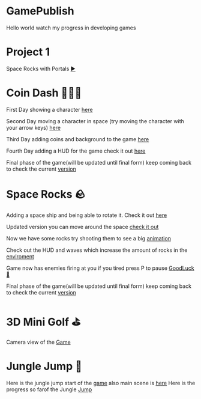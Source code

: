 # GamePublish
Hello world watch my progress in developing games


# Project 1
Space Rocks with Portals [▶️](spacerocks/spacerocksproject) 


# Coin Dash 🏃‍♂️💨
First Day showing a character [here](coindash/player_scene/) 


Second Day moving a character in space (try moving the character with your arrow keys) [here](coindash/player_sceneb/)


Third Day adding coins and background to the game [here](coindash/player_scenec/)

Fourth Day adding a HUD for the game check it out [here](coindash/player_scened/)

Final phase of the game(will be updated until final form) keep coming back to check the current [version](coindash/player_scenee/)

# Space Rocks 🪨
Adding a space ship and being able to rotate it. Check it out [here](spacerocks/space_rocks/)

Updated version you can move around the space [check it out](spacerocks/spacerocks_a/)

Now we have some rocks try shooting them to see a big [animation](spacerocks/spacerocks2)

Check out the HUD and waves which increase the amount of rocks in the [enviroment](spacerocks/spacerocks3)

Game now has enemies firing at you if you tired press P to pause [GoodLuck🫶](spacerocks/spacerocks4)

Final phase of the game(will be updated until final form) keep coming back to check the current [version](spacerocks/spacerocksf)


# 3D Mini Golf ⛳️

Camera view of the [Game](3dminigolf/holemain)

# Jungle Jump 🌳

Here is the jungle jump start of the [game](junglejump/junglejump_1) also main scene is [here](junglejump/jjmainscene)
Here is the progress so farof the Jungle [Jump](junglejump/junglejump2)
